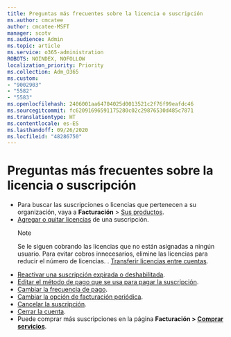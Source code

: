 ```yaml
---
title: Preguntas más frecuentes sobre la licencia o suscripción
ms.author: cmcatee
author: cmcatee-MSFT
manager: scotv
ms.audience: Admin
ms.topic: article
ms.service: o365-administration
ROBOTS: NOINDEX, NOFOLLOW
localization_priority: Priority
ms.collection: Adm_O365
ms.custom:
- "9002903"
- "5582"
- "5583"
ms.openlocfilehash: 2406001aa64704025d0013521c2f76f99eafdc46
ms.sourcegitcommit: fc62091696591175280c02c29876530d485c7871
ms.translationtype: HT
ms.contentlocale: es-ES
ms.lasthandoff: 09/26/2020
ms.locfileid: "48286750"
---
```

# <a name="license-or-subscription-faq"></a>Preguntas más frecuentes sobre la licencia o suscripción

- Para buscar las suscripciones o licencias que pertenecen a su organización, vaya a **Facturación** > [Sus productos](https://go.microsoft.com/fwlink/p/?linkid=842054).
- [Agregar o quitar licencias](https://docs.microsoft.com/alchemyinsights/how-to-add-or-reduce-licenses) de una suscripción.
    > [!NOTE]
    > Se le siguen cobrando las licencias que no están asignadas a ningún usuario. Para evitar cobros innecesarios, elimine las licencias para reducir el número de licencias.
. [Transferir licencias entre cuentas](https://docs.microsoft.com/alchemyinsights/transfer-licenses-between-tenants).
- [Reactivar una suscripción expirada o deshabilitada](https://go.microsoft.com/fwlink/p/?linkid=2117519).
- [Editar el método de pago que se usa para pagar la suscripción](https://go.microsoft.com/fwlink/p/?linkid=2117167).
- [Cambiar la frecuencia de pago](https://go.microsoft.com/fwlink/p/?linkid=2119112).
- [Cambiar la opción de facturación periódica](https://go.microsoft.com/fwlink/p/?linkid=2119216).
- [Cancelar la suscripción](https://go.microsoft.com/fwlink/p/?linkid=2119113).
- [Cerrar la cuenta](https://docs.microsoft.com/alchemyinsights/how-to-close-your-account).
- Puede comprar más suscripciones en la página **Facturación > [Comprar servicios](https://go.microsoft.com/fwlink/p/?linkid=868433)**.